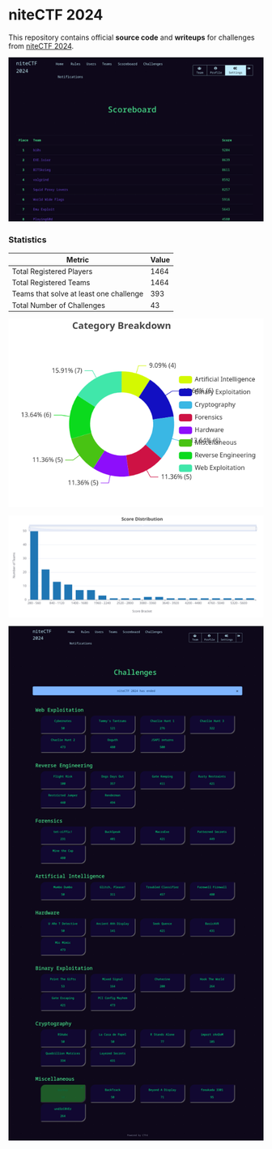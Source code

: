 # niteCTF 2024

This repository contains official **source code** and **writeups** for challenges from [niteCTF 2024](https://ctftime.org/event/2461).

![Scoreboard](assets/scoreboard.png)

### Statistics

| Metric                                  | Value |
| --------------------------------------- | ----- |
| Total Registered Players                | 1464  |
| Total Registered Teams                  | 1464  |
| Teams that solve at least one challenge | 393   |
| Total Number of Challenges              | 43    |

![Category Breakdown](assets/category_breakdown.png)

![Score Distribution](assets/score_distribution.png)

![Challenges](assets/challenges.png)
